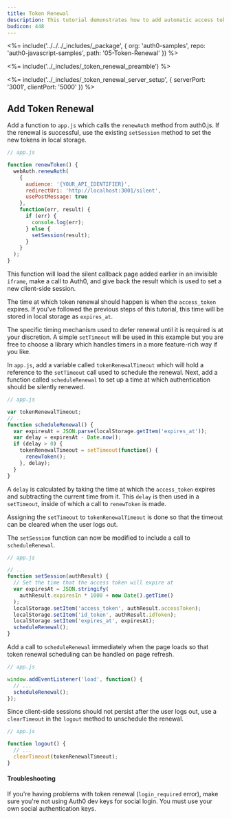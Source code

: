 ```yaml
---
title: Token Renewal
description: This tutorial demonstrates how to add automatic access token renewal to an application with Auth0
budicon: 448
---
```


<%= include('../../../_includes/_package', {
  org: 'auth0-samples',
  repo: 'auth0-javascript-samples',
  path: '05-Token-Renewal'
}) %>

<%= include('../_includes/_token_renewal_preamble') %>

<%= include('../_includes/_token_renewal_server_setup', { serverPort: '3001', clientPort: '5000' }) %>

## Add Token Renewal

Add a function to `app.js` which calls the `renewAuth` method from auth0.js. If the renewal is successful, use the existing `setSession` method to set the new tokens in local storage.

```js
// app.js

function renewToken() {
  webAuth.renewAuth(
    {
      audience: '{YOUR_API_IDENTIFIER}',
      redirectUri: 'http://localhost:3001/silent',
      usePostMessage: true
    },
    function(err, result) {
      if (err) {
        console.log(err);
      } else {
        setSession(result);
      }
    }
  );
}
```

This function will load the silent callback page added earlier in an invisible `iframe`, make a call to Auth0, and give back the result which is used to set a new client-side session.

The time at which token renewal should happen is when the `access_token` expires. If you've followed the previous steps of this tutorial, this time will be stored in local storage as `expires_at`.

The specific timing mechanism used to defer renewal until it is required is at your discretion. A simple `setTimeout` will be used in this example but you are free to choose a library which handles timers in a more feature-rich way if you like.

In `app.js`, add a variable called `tokenRenewalTimeout` which will hold a reference to the `setTimeout` call used to schedule the renewal. Next, add a function called `scheduleRenewal` to set up a time at which authentication should be silently renewed.

```js
// app.js

var tokenRenewalTimeout;
// ...
function scheduleRenewal() {
  var expiresAt = JSON.parse(localStorage.getItem('expires_at'));
  var delay = expiresAt - Date.now();
  if (delay > 0) {
    tokenRenewalTimeout = setTimeout(function() {
      renewToken();
    }, delay);
  }
}
```

A `delay` is calculated by taking the time at which the `access_token` expires and subtracting the current time from it. This `delay` is then used in a `setTimeout`, inside of which a call to `renewToken` is made.

Assigning the `setTimeout` to `tokenRenewalTimeout` is done so that the timeout can be cleared when the user logs out.

The `setSession` function can now be modified to include a call to `scheduleRenewal`.

```js
// app.js

// ...
function setSession(authResult) {
  // Set the time that the access token will expire at
  var expiresAt = JSON.stringify(
    authResult.expiresIn * 1000 + new Date().getTime()
  );
  localStorage.setItem('access_token', authResult.accessToken);
  localStorage.setItem('id_token', authResult.idToken);
  localStorage.setItem('expires_at', expiresAt);
  scheduleRenewal();
}
```

Add a call to `scheduleRenewal` immediately when the page loads so that token renewal scheduling can be handled on page refresh.

```js
// app.js

window.addEventListener('load', function() {
  // ...
  scheduleRenewal();
});
```

Since client-side sessions should not persist after the user logs out, use a `clearTimeout` in the `logout` method to unschedule the renewal.

```js
// app.js

function logout() {
  // ...
  clearTimeout(tokenRenewalTimeout);
}
```

#### Troubleshooting

If you're having problems with token renewal (`login_required` error), make sure you're not using Auth0 dev keys for social login. You must use your own social authentication keys.
